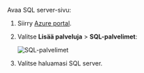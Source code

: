 
Avaa SQL server-sivu:

1.  Siirry [Azure portal](https://portal.azure.com).
2.  Valitse **Lisää palveluja** > **SQL-palvelimet**:

    ![SQL-palvelimet](./media/sql-database-browse-to-server/browse-to-server.png)

3.  Valitse haluamasi SQL server.